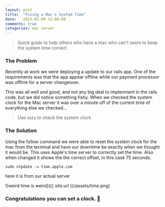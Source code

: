 ```yaml
---
layout: post
title:  "Fixing a Mac's System Time"
date:   2015-02-09 13:00:00
comments: true
categories: mac server
---
```


> Quick guide to help others who have a mac who can't seem to keep the system time correct.

### The Problem

Recently at work we were deploying a update to our rails app. One of the requirements was that the app appear offline while our payment processor was offline for a server changeover. 

This was all well and good, and not any big deal to implenment in the rails code, but we did notice something fishy. When we checked the system clock for the Mac server it was over a minute off of the current time of everything else we checked...

> Use `date` to check the system clock


### The Solution

Using the follow command we were able to reset the system clock for the mac from the terminal and have our downtime be exactly when we thought it would be. This uses Apple's time server to correctly set the time. Also when changed it shows the the correct offset, in this case 75 seconds. 

`sudo ntpdate -u time.apple.com`

here it is from our actual server

![weird time is weird]({{ site.url }}/assets/time.png)

### Congratulations you can set a clock. 🍻

